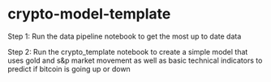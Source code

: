 # crypto-model-template

Step 1: Run the data pipeline notebook to get the most up to date data

Step 2: Run the crypto_template notebook to create a simple model that uses gold and s&p market movement as well as basic technical indicators to predict if bitcoin is going up or down
